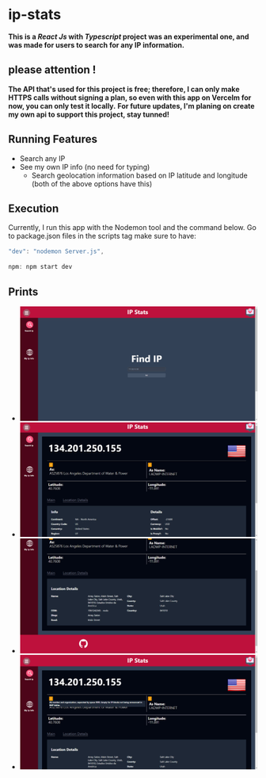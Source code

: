 # ip-stats

<strong>This is a *React Js* with *Typescript* project was an experimental one, and was made for users to search for any IP information.</strong>

## please attention !
<strong>The API that's used for this project is free; therefore, I can only make HTTPS calls without signing a plan, so even with this app on Vercelm for now, you can only test it locally.</strong>
<strong>For future updates, I'm planing on create my own api to support this project, stay tunned!</strong>

## Running Features
- Search any IP
- See my own IP info (no need for typing)
    - Search geolocation information based on IP latitude and longitude (both of the above options have this)
## Execution

Currently, I run this app with the Nodemon tool and the command below. Go to package.json files in the scripts tag make sure to have:

```Javascript
"dev": "nodemon Server.js",
```

```Javascript
npm: npm start dev
```

## Prints
- ![alt text](https://github.com/AaronCrvl/ip-stats/blob/main/src/img/app/mainScreen.jpg?raw=true)
- ![alt text](https://github.com/AaronCrvl/ip-stats/blob/main/src/img/app/searchIp.jpg?raw=true)
- ![alt text](https://github.com/AaronCrvl/ip-stats/blob/main/src/img/app/searchIp_locationdetails.jpg?raw=true)
- ![alt text](https://github.com/AaronCrvl/ip-stats/blob/main/src/img/app/searchIp_toolTip.jpg?raw=true)
